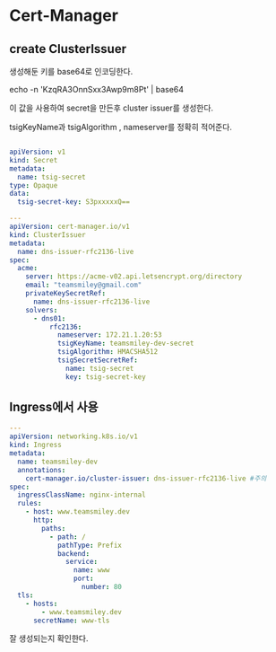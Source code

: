 # Cert-Manager

## create ClusterIssuer

생성해둔 키를 base64로 인코딩한다.

echo -n 'KzqRA3OnnSxx3Awp9m8Pt' | base64

이 값을 사용하여 secret을 만든후 cluster issuer를 생성한다.

tsigKeyName과 tsigAlgorithm , nameserver를 정확히 적어준다.

```yml

apiVersion: v1
kind: Secret
metadata:
  name: tsig-secret
type: Opaque
data:
  tsig-secret-key: S3pxxxxxQ==

---
apiVersion: cert-manager.io/v1
kind: ClusterIssuer
metadata:
  name: dns-issuer-rfc2136-live
spec:
  acme:
    server: https://acme-v02.api.letsencrypt.org/directory
    email: "teamsmiley@gmail.com"
    privateKeySecretRef:
      name: dns-issuer-rfc2136-live
    solvers:
      - dns01:
          rfc2136:
            nameserver: 172.21.1.20:53
            tsigKeyName: teamsmiley-dev-secret
            tsigAlgorithm: HMACSHA512
            tsigSecretSecretRef:
              name: tsig-secret
              key: tsig-secret-key

```

## Ingress에서 사용

```yaml
---
apiVersion: networking.k8s.io/v1
kind: Ingress
metadata:
  name: teamsmiley-dev
  annotations:
    cert-manager.io/cluster-issuer: dns-issuer-rfc2136-live #주의
spec:
  ingressClassName: nginx-internal
  rules:
    - host: www.teamsmiley.dev
      http:
        paths:
          - path: /
            pathType: Prefix
            backend:
              service:
                name: www
                port:
                  number: 80
  tls:
    - hosts:
        - www.teamsmiley.dev
      secretName: www-tls
```

잘 생성되는지 확인한다.